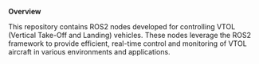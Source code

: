 **Overview**

This repository contains ROS2 nodes developed for controlling VTOL (Vertical Take-Off and Landing) vehicles. These nodes leverage the ROS2 framework to provide efficient, real-time control and monitoring of VTOL aircraft in various environments and applications.
